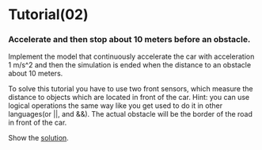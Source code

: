 # Tutorial(02)

### Accelerate and then stop about 10 meters before an obstacle.
Implement the model that continuously accelerate the car with acceleration 1 m/s^2 and then the simulation is ended when the distance to an obstacle about 10 meters.

To solve this tutorial you have to use two front sensors, which measure the distance to objects which are located in front of the car. Hint: you can use logical operations the same way like you get used to do it in other languages(or ||, and &&). The actual obstacle will be the border of the road in front of the car.

Show the [solution](solution02.md).